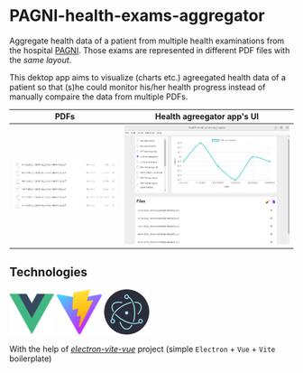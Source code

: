 # PAGNI-health-exams-aggregator

Aggregate health data of a patient from multiple health examinations from the hospital [PAGNI](https://www.pagni.gr/). Those exams are represented in different PDF files with the _same layout_.

This dektop app aims to visualize (charts etc.) agreegated health data of a patient so that (s)he could monitor his/her health progress instead of manually compaire the data from multiple PDFs.

| PDFs               | Health agreegator app's UI               |
| ---------------------- | ---------------------- |
| ![pdfs](README-images/pdfs.png) | ![app](README-images/app.png) |


## Technologies

<p float="left">
    <img src="./src/assets/vue.svg"  width="80px" height="80px" alt="Vue">
    <img src="./src/assets/vite.svg"  width="80px" height="80px" alt="Vite">
    <img src="./src/assets/electron.svg"  width="80px" height="80px" alt="Electron framework">
</p>

With the help of [_electron-vite-vue_](https://github.com/electron-vite/electron-vite-vue) project (simple `Electron` + `Vue` + `Vite` boilerplate)
